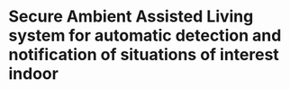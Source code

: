 ﻿# Secure Ambient Assisted Living system for automatic detection and notification of situations of interest indoor #
